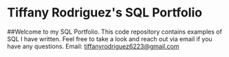 # Tiffany Rodriguez's SQL Portfolio

##Welcome to my SQL Portfolio. This code repository contains examples of SQL I have written. Feel free to take a look and reach out via email if you have any questions.
Email: tiffanyrodriguez6223@gmail.com

